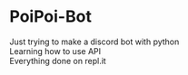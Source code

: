 # PoiPoi-Bot


Just trying to make a discord bot with python
<br />
Learning how to use API
<br />
Everything done on repl.it
